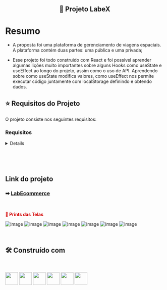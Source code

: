 <h2 align="center">
    <br>
    <p align="center" style="font-weight: bold;"> 🚀 Projeto LabeX
<p>
</h2>

<h1>Resumo</h1>

- A proposta foi uma plataforma de gerenciamento de viagens espaciais. A plataforma contém duas partes: uma pública e uma privada;
 
- Esse projeto foi todo construido com React e foi possivel aprender algumas lições muito importantes sobre alguns Hooks como useState e useEffect ao longo do projeto, assim como o uso de API. Aprendendo sobre como useState modifica valores, como useEffect nos permite executar código juntamente com localStorage definindo e obtendo dados.

<h2>
    <p style="font-weight: bold;">⭐ Requisitos do Projeto</p>
</h2>

O projeto consiste nos seguintes requisitos:

### Requisitos
<details> 

- Estrutura e Rotas

- Requisições e Loadings

- Formulários

- Autenticação

- Estilização
</details>
<br/>


<h2>
    <br>
    <p style="font-weight: bold;"> Link do projeto</p>
</h2>

 ### ➡  [LabEcommerce](http://brave-screw.surge.sh/)

 <br>
    <p style="color: #D30404; font-weight: bold;"> 📸 Prints das Telas</p>
</h2>

![image](https://user-images.githubusercontent.com/96210622/204797328-47ba8dde-32dc-454e-a418-7a25035b7230.png)
![image](https://user-images.githubusercontent.com/96210622/204797430-d73b9749-3560-4d79-bf6b-d299dbf43632.png)
![image](https://user-images.githubusercontent.com/96210622/204797487-2289cc12-777a-4cab-99ba-9cd1ad396002.png)
![image](https://user-images.githubusercontent.com/96210622/204797539-94fc2aed-9cbf-4ffd-b0d5-17fc874e2a1d.png)
![image](https://user-images.githubusercontent.com/96210622/204797617-2edbc695-1b91-4094-a137-43f269cda424.png)
![image](https://user-images.githubusercontent.com/96210622/204797669-d187a9b3-f5c0-4b34-b479-96c311283049.png)
![image](https://user-images.githubusercontent.com/96210622/204797715-bd1faa3f-97a0-47c8-8959-5271b7e28688.png)




<br>

## 🛠️ Construído com
<br>
<p>
<img witdh="40px" height="40px" src="https://raw.githubusercontent.com/styled-components/brand/master/styled-components.png">
<img witdh="40px" height="40px" src="https://upload.wikimedia.org/wikipedia/commons/thumb/a/a7/React-icon.svg/1200px-React-icon.svg.png"> 
<img witdh="40px" height="40px" src="https://user-images.githubusercontent.com/98292838/163856370-844eb1b7-11f6-48cd-abec-21c1da4b38b4.png">
<img witdh="40px" height="40px" src="https://user-images.githubusercontent.com/98292838/163856432-c20873d2-9b31-412e-92e9-a1f6c609b40c.png">
<img witdh="40px" height="40px" src="https://user-images.githubusercontent.com/98292838/163856484-18282144-9061-42ee-9691-66c6454b362f.png">
<img witdh="40px" height="40px" src="https://user-images.githubusercontent.com/98292838/163856535-00dbc8fe-e415-4fa3-8d81-50975fb8839c.png">
</p>

<h2>
    <br>


